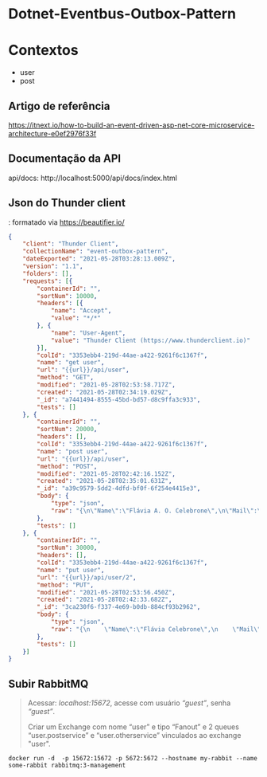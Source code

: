 # Dotnet-Eventbus-Outbox-Pattern

# Contextos
- user
- post

## Artigo de referência 
https://itnext.io/how-to-build-an-event-driven-asp-net-core-microservice-architecture-e0ef2976f33f

## Documentação da API
api/docs: http://localhost:5000/api/docs/index.html

## Json do Thunder client
: formatado via https://beautifier.io/
```json
{
    "client": "Thunder Client",
    "collectionName": "event-outbox-pattern",
    "dateExported": "2021-05-28T03:28:13.009Z",
    "version": "1.1",
    "folders": [],
    "requests": [{
        "containerId": "",
        "sortNum": 10000,
        "headers": [{
            "name": "Accept",
            "value": "*/*"
        }, {
            "name": "User-Agent",
            "value": "Thunder Client (https://www.thunderclient.io)"
        }],
        "colId": "3353ebb4-219d-44ae-a422-9261f6c1367f",
        "name": "get user",
        "url": "{{url}}/api/user",
        "method": "GET",
        "modified": "2021-05-28T02:53:58.717Z",
        "created": "2021-05-28T02:34:19.029Z",
        "_id": "a7441494-8555-45bd-bd57-d8c9ffa3c933",
        "tests": []
    }, {
        "containerId": "",
        "sortNum": 20000,
        "headers": [],
        "colId": "3353ebb4-219d-44ae-a422-9261f6c1367f",
        "name": "post user",
        "url": "{{url}}/api/user",
        "method": "POST",
        "modified": "2021-05-28T02:42:16.152Z",
        "created": "2021-05-28T02:35:01.631Z",
        "_id": "a39c9579-5dd2-4dfd-bf0f-6f254e4415e3",
        "body": {
            "type": "json",
            "raw": "{\n\"Name\":\"Flávia A. O. Celebrone\",\n\"Mail\":\"flavia.dessa@gmail.com\",\n\"OtherData\":\"oie oie oie\"\n}"
        },
        "tests": []
    }, {
        "containerId": "",
        "sortNum": 30000,
        "headers": [],
        "colId": "3353ebb4-219d-44ae-a422-9261f6c1367f",
        "name": "put user",
        "url": "{{url}}/api/user/2",
        "method": "PUT",
        "modified": "2021-05-28T02:53:56.450Z",
        "created": "2021-05-28T02:42:33.682Z",
        "_id": "3ca230f6-f337-4e69-b0db-884cf93b2962",
        "body": {
            "type": "json",
            "raw": "{\n    \"Name\":\"Flávia Celebrone\",\n    \"Mail\":\"flavia.dessa@gmail.com\",\n    \"OtherData\":\"oie oie oie 2\"\n}"
        },
        "tests": []
    }]
}
```

## Subir RabbitMQ
> Acessar: *localhost:15672*, acesse com usuário *“guest”*, senha *“guest”*. 
>
> Criar um Exchange com nome “user” e tipo “Fanout” e 2 queues “user.postservice” e “user.otherservice” vinculados ao exchange "user".

```docker
docker run -d  -p 15672:15672 -p 5672:5672 --hostname my-rabbit --name some-rabbit rabbitmq:3-management
```